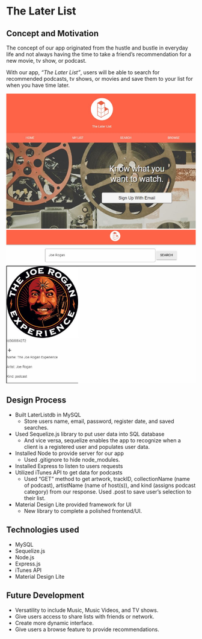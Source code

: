 # The Later List

## Concept and Motivation

The concept of our app originated from the hustle and bustle in everyday life and not always having the time to take a friend’s recommendation for a new movie, tv show, or podcast.

With our app, *“The Later List”*, users will be able to search for recommended podcasts, tv shows, or movies and save them to your list for when you have time later.

![Image of Homepage](https://github.com/StanStanley512/Project2/blob/master/public/img/sign-up-page-screenshot.JPG)
![Image of search page](https://github.com/StanStanley512/Project2/blob/master/public/img/search-screenshot.JPG)

## Design Process

- Built LaterListdb in MySQL
  - Store users name, email, password, register date, and saved searches.
- Used Sequelize.js library to put user data into SQL database
  - And vice versa, sequelize enables the app to recognize when a client is a registered user and populates user data.
- Installed Node to provide server for our app
  - Used .gitignore to hide node_modules.
- Installed Express to listen to users requests 
- Utilized iTunes API to get data for podcasts
  - Used “GET” method to get artwork, trackID, collectionName (name of podcast), artistName (name of host(s)), and kind (assigns podcast category) from our response. Used .post to save user’s selection to their list.
- Material Design Lite provided framework for UI
  - New library to complete a polished frontend/UI.


## Technologies used

- MySQL
- Sequelize.js
- Node.js
- Express.js
- iTunes API
- Material Design Lite

## Future Development

- Versatility to include Music, Music Videos, and TV shows.
- Give users access to share lists with friends or network.
- Create more dynamic interface.
- Give users a browse feature to provide recommendations.
